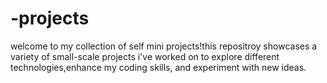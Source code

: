 # -projects
welcome to my collection of self mini projects!this repositroy showcases a variety of small-scale projects i've worked on to explore different technologies,enhance my coding skills, and experiment with new ideas.
